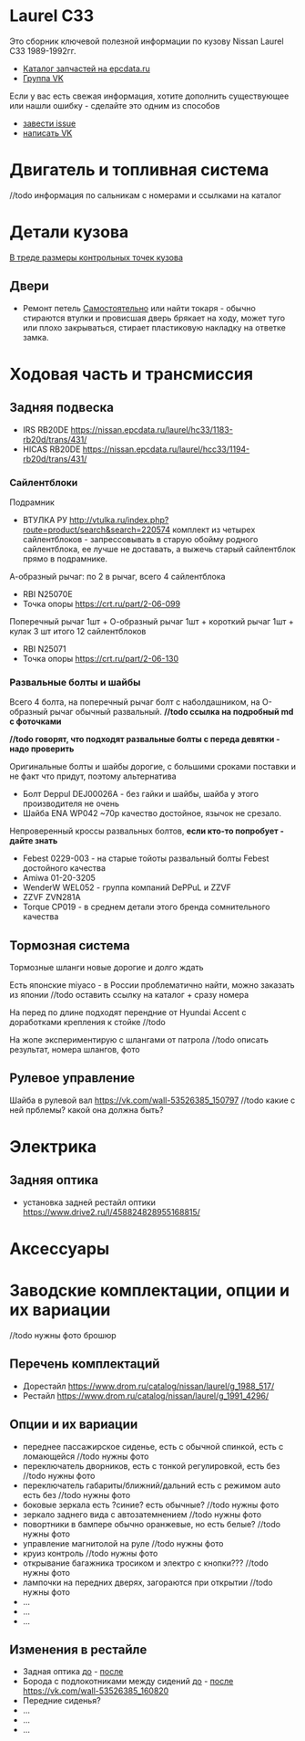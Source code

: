 # Laurel C33
Это сборник ключевой полезной информации по кузову Nissan Laurel C33 1989-1992гг.
 - [Каталог запчастей на epcdata.ru](https://nissan.epcdata.ru/laurel)
 - [Группа VK](https://vk.com/nissan_laurel_c33)

Если у вас есть свежая информация, хотите дополнить существующее или нашли ошибку - сделайте это одним из способов
 - [завести issue](https://github.com/slawwan/nissan/issues/new)
 - [написать VK](https://vk.com/slawwan)

# Двигатель и топливная система
//todo информация по сальникам с номерами и ссылками на каталог

# Детали кузова

[В треде размеры контрольных точек кузова](https://vk.com/wall-53526385_156892)

## Двери
 - Ремонт петель [Самостоятельно](https://www.drive2.ru/l/5412167/) или найти токаря - обычно стираются втулки и провисшая дверь брякает на ходу, может туго или плохо закрываться, стирает пластиковую накладку на ответке замка.

# Ходовая часть и трансмиссия

## Задняя подвеска
 - IRS RB20DE https://nissan.epcdata.ru/laurel/hc33/1183-rb20d/trans/431/
 - HICAS RB20DE https://nissan.epcdata.ru/laurel/hcc33/1194-rb20d/trans/431/

### Сайлентблоки
Подрамник
 - ВТУЛКА РУ http://vtulka.ru/index.php?route=product/search&search=220574 комплект из четырех сайлентблоков - запрессовывать в старую обойму родного сайлентблока, ее лучше не доставать, а выжечь старый сайлентблок прямо в подрамнике.

А-образный рычаг: по 2 в рычаг, всего 4 сайлентблока
 - RBI N25070E
 - Точка опоры https://crt.ru/part/2-06-099

Поперечный рычаг 1шт + О-образный рычаг 1шт + короткий рычаг 1шт + кулак 3 шт итого 12 сайлентблоков
 - RBI N25071
 - Точка опоры https://crt.ru/part/2-06-130

### Развальные болты и шайбы
Всего 4 болта, на поперечный рычаг болт с наболдашником, на О-образный рычаг обычный развальный. **//todo ссылка на подробный md с фоточками**

**//todo говорят, что подходят развальные болты с переда девятки - надо проверить**

Оригинальные болты и шайбы дорогие, с большими сроками поставки и не факт что придут, поэтому альтернатива
 - Болт Deppul DEJ00026A - без гайки и шайбы, шайба у этого производителя не очень
 - Шайба ENA WP042 ~70р качество достойное, язычок не срезало.

Непроверенный кроссы развальных болтов, **если кто-то попробует - дайте знать**
 - Febest 0229-003 - на старые тойоты развальный болты Febest достойного качества
 - Amiwa 01-20-3205
 - WenderW WEL052 - группа компаний DePPuL и ZZVF
 - ZZVF ZVN281A
 - Torque CP019 - в среднем детали этого бренда сомнительного качества

## Тормозная система
Тормозные шланги новые дорогие и долго ждать

Есть японские miyaco - в России проблематично найти, можно заказать из японии //todo оставить ссылку на каталог + сразу номера

На перед по длине подходят перендние от Hyundai Accent с доработками крепления к стойке //todo

На жопе экспериментирую с шлангами от патрола //todo описать результат, номера шлангов, фото 

## Рулевое управление
Шайба в рулевой вал https://vk.com/wall-53526385_150797 //todo какие с ней прблемы? какой она должна быть?

# Электрика

## Задняя оптика
 - установка задней рестайл оптики https://www.drive2.ru/l/458824828955168815/
 
# Аксессуары

# Заводские комплектации, опции и их вариации
//todo нужны фото брошюр

## Перечень комплектаций
 - Дорестайл https://www.drom.ru/catalog/nissan/laurel/g_1988_517/
 - Рестайл https://www.drom.ru/catalog/nissan/laurel/g_1991_4296/

## Опции и их вариации
 - переднее пассажирское сиденье, есть с обычной спинкой, есть с ломающейся //todo нужны фото
 - переключатель дворников, есть с тонкой регулировкой, есть без //todo нужны фото
 - переключатель габариты/ближний/дальний есть с режимом auto есть без //todo нужны фото
 - боковые зеркала есть ?синие? есть обычные? //todo нужны фото
 - зеркало заднего вида с автозатемнением //todo нужны фото
 - повортники в бампере обычно оранжевые, но есть белые? //todo нужны фото
 - управление магнитолой на руле //todo нужны фото
 - круиз контроль //todo нужны фото
 - открывание багажника тросиком и электро с кнопки??? //todo нужны фото
 - лампочки на передних дверях, загораются при открытии //todo нужны фото
 - ...
 - ...
 - ...

## Изменения в рестайле
 - Задная оптика [до]() - [после]()
 - Борода с подлокотниками между сидений [до]() - [после]() https://vk.com/wall-53526385_160820
 - Передние сиденья?
 - ...
 - ...
 - ...

